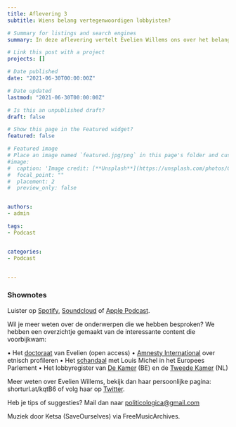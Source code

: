 ```yaml
---
title: Aflevering 3
subtitle: Wiens belang vertegenwoordigen lobbyisten?

# Summary for listings and search engines
summary: In deze aflevering vertelt Evelien Willems ons over het belang van lobbyisten.

# Link this post with a project
projects: []

# Date published
date: "2021-06-30T00:00:00Z"

# Date updated
lastmod: "2021-06-30T00:00:00Z"

# Is this an unpublished draft?
draft: false

# Show this page in the Featured widget?
featured: false

# Featured image
# Place an image named `featured.jpg/png` in this page's folder and customize its options here.
#image:
#  caption: 'Image credit: [**Unsplash**](https://unsplash.com/photos/CpkOjOcXdUY)'
#  focal_point: ""
#  placement: 2
#  preview_only: false


authors:
- admin

tags:
- Podcast


categories:
- Podcast


---
```




### Shownotes

Luister op [Spotify](https://open.spotify.com/episode/1irpcng3Iv4kroWGgyKIg1?si=S5SId8fySkmiHt2qIJ92EA), [Soundcloud](https://soundcloud.com/user-299897290/aflevering-4-conflict-en-beleid-zonder-wrijving-geen-glans) of [Apple Podcast](https://podcasts.apple.com/be/podcast/aflevering-4-conflict-en-beleid-zonder-wrijving-geen-glans/id1570392842?i=1000537026441).

Wil je meer weten over de onderwerpen die we hebben besproken? We hebben een overzichtje gemaakt van de interessante content die voorbijkwam:


• Het [doctoraat](https://repository.uantwerpen.be/docstore/d:irua:4682) van Evelien (open access)
• [Amnesty International](https://www.amnesty-international.be/sites/default/files/bijlagen/amn_rapport_etnisch_profileren_web_ok_1_0.pdf) over etnisch profileren
• Het [schandaal](https://www.demorgen.be/nieuws/een-medewerker-van-louis-michel-diende-honderden-amendementen-in-voor-bedrijfsleven-en-hij-wist-er-niet-eens-van~bdd2a724/) met Louis Michel in het Europees Parlement
• Het lobbyregister van [De Kamer](https://www.dekamer.be/kvvcr/pdf_sections/lobby/lobbyisten.pdf) (BE) en de [Tweede Kamer](https://www.tweedekamer.nl/contact_en_bezoek/lobbyisten) (NL) 


Meer weten over Evelien Willems, bekijk dan haar persoonlijke pagina: shorturl.at/kqtB6 of volg haar op [Twitter]( https://twitter.com/evelien_willems).


Heb je tips of suggesties? Mail dan naar politicologica@gmail.com


Muziek door Ketsa (SaveOurselves) via FreeMusicArchives.
